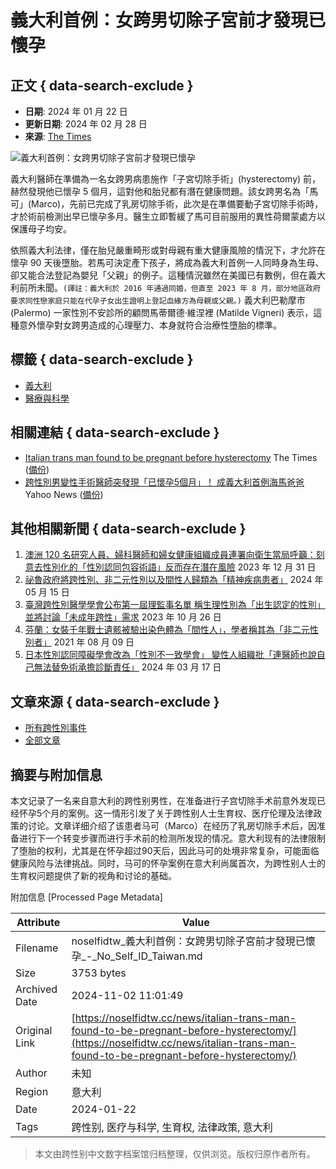 # 義大利首例：女跨男切除子宮前才發現已懷孕

## 正文 { data-search-exclude }


- **日期**: 2024 年 01 月 22 日
- **更新日期**: 2024 年 02 月 28 日
- **來源**: [The Times](https://www.thetimes.co.uk/article/italian-trans-man-found-to-be-pregnant-before-hysterectomy-s7t03cpqv)

![義大利首例：女跨男切除子宮前才發現已懷孕](https://archive.md/DzZOP/57f7210a6eeccf58e8aab6305359a24dbb33ba0b.jpg)

義大利醫師在準備為一名女跨男病患施作「子宮切除手術」(hysterectomy) 前，赫然發現他已懷孕 5 個月，這對他和胎兒都有潛在健康問題。該女跨男名為「馬可」(Marco)，先前已完成了乳房切除手術，此次是在準備要動子宮切除手術時，才於術前檢測出早已懷孕多月。醫生立即暫緩了馬可目前服用的異性荷爾蒙處方以保護母子均安。

依照義大利法律，僅在胎兒嚴重畸形或對母親有重大健康風險的情況下，才允許在懷孕 90 天後墮胎。若馬可決定產下孩子，將成為義大利首例一人同時身為生母、卻又能合法登記為嬰兒「父親」的例子。這種情況雖然在美國已有數例，但在義大利前所未聞。`(譯註：義大利於 2016 年通過同婚，但直至 2023 年 8 月，部分地區政府要求同性戀家庭只能在代孕子女出生證明上登記血緣方為母親或父親。)` 義大利巴勒摩市 (Palermo) 一家性別不安診所的顧問馬蒂爾德·維涅裡 (Matilde Vigneri) 表示，這種意外懷孕對女跨男造成的心理壓力、本身就符合治療性墮胎的標準。

## 標籤 { data-search-exclude }
- [義大利](/regions/%e7%be%a9%e5%a4%a7%e5%88%a9/)
- [醫療與科學](/tags/%e9%86%AB%e7%99%82%e8%88%87%e7%a7%91%e5%ad%b8/)

## 相關連結 { data-search-exclude }
- [Italian trans man found to be pregnant before hysterectomy](https://www.thetimes.co.uk/article/italian-trans-man-found-to-be-pregnant-before-hysterectomy-s7t03cpqv) The Times ([備份](https://archive.ph/DzZOP))
- [跨性別男變性手術醫師突發現「已懷孕5個月」！ 成義大利首例海馬爸爸](https://tw.news.yahoo.com/%E8%B7%A8%E6%80%A7%E5%88%A5%E7%94%B7%E8%AE%8A%E6%80%A7%E6%89%8B%E8%A1%93%E9%86%AB%E5%B8%AB%E7%AA%81%E7%99%BC%E7%8F%BE-%E5%B7%B2%E6%87%B7%E5%AD%955%E5%80%8B%E6%9C%88-%E6%88%90%E7%BE%A9%E5%A4%A7%E5%88%A9%E9%A6%96%E4%BE%8B%E6%B5%B7%E9%A6%AC%E7%88%B8%E7%88%B8-080433516.html) Yahoo News ([備份](https://archive.ph/mGxK7))

## 其他相關新聞 { data-search-exclude }
1. [澳洲 120 名研究人員、婦科醫師和婦女健康組織成員連署向衛生當局呼籲：刻意去性別化的「性別認同包容術語」反而存在潛在風險](https://noselfidtw.cc/news/dont-desex-the-language-doctors-warn-of-danger-over-gender-inclusive/) 2023 年 12 月 31 日
2. [祕魯政府將跨性別、非二元性別以及間性人歸類為「精神疾病患者」](https://noselfidtw.cc/news/peru-classifies-trans-intersex-people-as-mentally-ill/) 2024 年 05 月 15 日
3. [臺灣跨性別醫學學會公布第一屆理監事名單 稱生理性別為「出生認定的性別」並將討論「未成年跨性」需求](https://noselfidtw.cc/news/transgender-medical-taiwan-association/) 2023 年 10 月 26 日
4. [芬蘭：女裝千年戰士遺骸被驗出染色體為「間性人」，學者稱其為「非二元性別者」](https://noselfidtw.cc/news/1000-year-old-remains-may-be-of-a-highly-respected-nonbinary-warrior/) 2021 年 08 月 09 日
5. [日本性別認同障礙學會改為「性別不一致學會」 變性人組織批「連醫師也說自己無法替免術承擔診斷責任」](https://noselfidtw.cc/news/jp-gid-society-renamed-to-gi/) 2024 年 03 月 17 日

## 文章來源 { data-search-exclude }
- [所有跨性別事件](https://noselfidtw.cc/news)
- [全部文章](https://noselfidtw.cc/post)

## 摘要与附加信息

<!-- tcd_abstract -->
本文记录了一名来自意大利的跨性别男性，在准备进行子宫切除手术前意外发现已经怀孕5个月的案例。这一情形引发了关于跨性别人士生育权、医疗伦理及法律政策的讨论。文章详细介绍了该患者马可（Marco）在经历了乳房切除手术后，因准备进行下一个转变步骤而进行手术前的检测所发现的情况。意大利现有的法律限制了堕胎的权利，尤其是在怀孕超过90天后，因此马可的处境非常复杂，可能面临健康风险与法律挑战。同时，马可的怀孕案例在意大利尚属首次，为跨性别人士的生育权问题提供了新的视角和讨论的基础。
<!-- tcd_abstract_end -->

附加信息 [Processed Page Metadata]

| Attribute       | Value                                  |
|-----------------|----------------------------------------|
| Filename        | noselfidtw_義大利首例：女跨男切除子宮前才發現已懷孕_-_No_Self_ID_Taiwan.md                             |
| Size            | 3753 bytes                           |
| Archived Date   | 2024-11-02 11:01:49                             |
| Original Link   | [https://noselfidtw.cc/news/italian-trans-man-found-to-be-pregnant-before-hysterectomy/](https://noselfidtw.cc/news/italian-trans-man-found-to-be-pregnant-before-hysterectomy/)                       |
| Author          | 未知                               |
| Region          | 意大利                               |
| Date            | 2024-01-22                                 |
| Tags            | 跨性别, 医疗与科学, 生育权, 法律政策, 意大利                                 |
>
> 本文由跨性别中文数字档案馆归档整理，仅供浏览。版权归原作者所有。
>